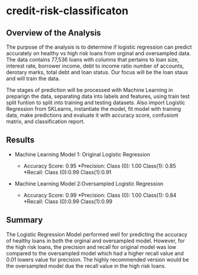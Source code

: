 # credit-risk-classificaton


## Overview of the Analysis
The purpose of the analysis is to determine if logistic regression can predict accurately on healthy vs high risk loans from orginal and oversampled data. 
The data contains 77,536 loans with columns that pertains to loan size, interest rate, borrower income, debt to income ratio number of accounts, derotary marks, total debt and loan status. Our focus will be the loan staus and will train the data. 

The stages of prediction will be processed with Machine Learning in preparign the data, separating data into labels and features, using train test split funtion to split into training and testing datasets. Also import Logistic Regression from SKLearns, instantiate the model, fit model with training data, make predictions and evaluate it with accuracy score, confusiont matrix, and classification report. 

## Results


* Machine Learning Model 1: Original Logistic Regression
   * Accuracy Score: 0.95
  *Precision: Class (0): 1.00      Class(1): 0.85
  *Recall: Class (0):0.99          Class(1):0.91



* Machine Learning Model 2:Oversampled Logistic Regression
  * Accuracy Score: 0.99
  *Precision: Class (0): 1.00      Class(1): 0.84
  *Recall: Class (0):0.99          Class(1):0.99

## Summary

The Logistic Regression Model performed well for predicting the accuracy of healthy loans in both the orginal and oversampled model. 
However, for the high risk loans, the precision and recall for original model was low compared to the oversampled model which had a higher recall value and 0.01 lowers value for precision. 
The highly recommended version would be the oversampled model due the recall value in the high risk loans. 
